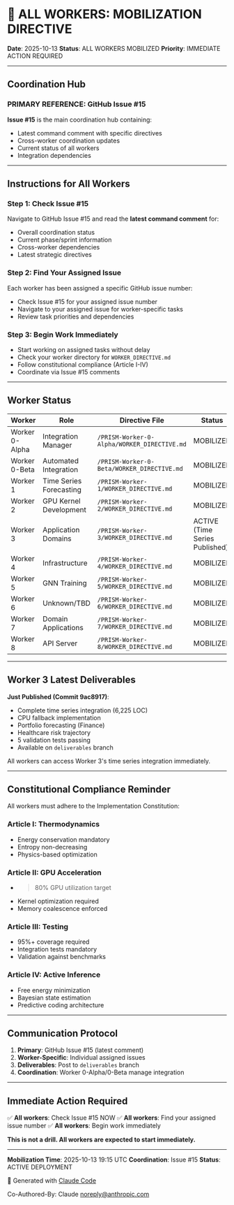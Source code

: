 # 🚨 ALL WORKERS: MOBILIZATION DIRECTIVE

**Date**: 2025-10-13
**Status**: ALL WORKERS MOBILIZED
**Priority**: IMMEDIATE ACTION REQUIRED

---

## Coordination Hub

### PRIMARY REFERENCE: GitHub Issue #15

**Issue #15** is the main coordination hub containing:
- Latest command comment with specific directives
- Cross-worker coordination updates
- Current status of all workers
- Integration dependencies

---

## Instructions for All Workers

### Step 1: Check Issue #15
Navigate to GitHub Issue #15 and read the **latest command comment** for:
- Overall coordination status
- Current phase/sprint information
- Cross-worker dependencies
- Latest strategic directives

### Step 2: Find Your Assigned Issue
Each worker has been assigned a specific GitHub issue number:
- Check Issue #15 for your assigned issue number
- Navigate to your assigned issue for worker-specific tasks
- Review task priorities and dependencies

### Step 3: Begin Work Immediately
- Start working on assigned tasks without delay
- Check your worker directory for `WORKER_DIRECTIVE.md`
- Follow constitutional compliance (Article I-IV)
- Coordinate via Issue #15 comments

---

## Worker Status

| Worker | Role | Directive File | Status |
|--------|------|----------------|--------|
| Worker 0-Alpha | Integration Manager | `/PRISM-Worker-0-Alpha/WORKER_DIRECTIVE.md` | MOBILIZED |
| Worker 0-Beta | Automated Integration | `/PRISM-Worker-0-Beta/WORKER_DIRECTIVE.md` | MOBILIZED |
| Worker 1 | Time Series Forecasting | `/PRISM-Worker-1/WORKER_DIRECTIVE.md` | MOBILIZED |
| Worker 2 | GPU Kernel Development | `/PRISM-Worker-2/WORKER_DIRECTIVE.md` | MOBILIZED |
| Worker 3 | Application Domains | `/PRISM-Worker-3/WORKER_DIRECTIVE.md` | ACTIVE (Time Series Published) |
| Worker 4 | Infrastructure | `/PRISM-Worker-4/WORKER_DIRECTIVE.md` | MOBILIZED |
| Worker 5 | GNN Training | `/PRISM-Worker-5/WORKER_DIRECTIVE.md` | MOBILIZED |
| Worker 6 | Unknown/TBD | `/PRISM-Worker-6/WORKER_DIRECTIVE.md` | MOBILIZED |
| Worker 7 | Domain Applications | `/PRISM-Worker-7/WORKER_DIRECTIVE.md` | MOBILIZED |
| Worker 8 | API Server | `/PRISM-Worker-8/WORKER_DIRECTIVE.md` | MOBILIZED |

---

## Worker 3 Latest Deliverables

**Just Published (Commit 9ac8917)**:
- Complete time series integration (6,225 LOC)
- CPU fallback implementation
- Portfolio forecasting (Finance)
- Healthcare risk trajectory
- 5 validation tests passing
- Available on `deliverables` branch

All workers can access Worker 3's time series integration immediately.

---

## Constitutional Compliance Reminder

All workers must adhere to the Implementation Constitution:

### Article I: Thermodynamics
- Energy conservation mandatory
- Entropy non-decreasing
- Physics-based optimization

### Article II: GPU Acceleration
- >80% GPU utilization target
- Kernel optimization required
- Memory coalescence enforced

### Article III: Testing
- 95%+ coverage required
- Integration tests mandatory
- Validation against benchmarks

### Article IV: Active Inference
- Free energy minimization
- Bayesian state estimation
- Predictive coding architecture

---

## Communication Protocol

1. **Primary**: GitHub Issue #15 (latest comment)
2. **Worker-Specific**: Individual assigned issues
3. **Deliverables**: Post to `deliverables` branch
4. **Coordination**: Worker 0-Alpha/0-Beta manage integration

---

## Immediate Action Required

✅ **All workers**: Check Issue #15 NOW
✅ **All workers**: Find your assigned issue number
✅ **All workers**: Begin work immediately

**This is not a drill. All workers are expected to start immediately.**

---

**Mobilization Time**: 2025-10-13 19:15 UTC
**Coordination**: Issue #15
**Status**: ACTIVE DEPLOYMENT

🤖 Generated with [Claude Code](https://claude.com/claude-code)

Co-Authored-By: Claude <noreply@anthropic.com>

